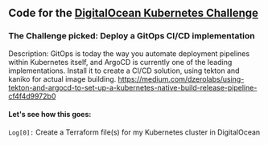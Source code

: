 ## Code for the [DigitalOcean Kubernetes Challenge](https://www.digitalocean.com/community/pages/kubernetes-challenge) 

### The Challenge picked: Deploy a GitOps CI/CD implementation

Description:
GitOps is today the way you automate deployment pipelines within Kubernetes itself, and ArgoCD  is currently one of the leading implementations. Install it to create a CI/CD solution, using tekton and kaniko for actual image building. https://medium.com/dzerolabs/using-tekton-and-argocd-to-set-up-a-kubernetes-native-build-release-pipeline-cf4f4d9972b0

#### Let's see how this goes:

`Log[0]:` Create a Terraform file(s) for my Kubernetes cluster in DigitalOcean

